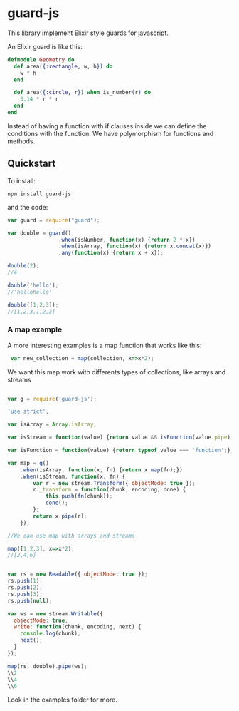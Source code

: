 # guard-js

This library implement Elixir style guards for javascript. 

An Elixir guard is like this:


```elixir
defmodule Geometry do
  def area({:rectangle, w, h}) do
    w * h
  end

  def area({:circle, r}) when is_number(r) do
    3.14 * r * r
  end
end
``` 

Instead of having a function with if clauses inside we can define the conditions with the function.
We have polymorphism for functions and methods. 

## Quickstart

To install:
```
npm install guard-js
```
and the code:

```javascript
var guard = require("guard");

var double = guard()
				.when(isNumber, function(x) {return 2 * x})
				.when(isArray, function(x) {return x.concat(x)})
				.any(function(x) {return x + x});

double(2);
//4

double('hello');
//'hellohello'

double([1,2,3]);
//[1,2,3,1,2,3]

```


### A map example

A more interesting examples is a map function that works like this:

```javascript
 var new_collection = map(collection, x=>x*2);
``` 

We want this map work with differents types of collections, like arrays and streams

```javascript

var g = require('guard-js');

'use strict';

var isArray = Array.isArray;

var isStream = function(value) {return value && isFunction(value.pipe);};

var isFunction = function(value) {return typeof value === 'function';};

var map = g()
	.when(isArray, function(x, fn) {return x.map(fn);})
	.when(isStream, function(x, fn) {
		var r = new stream.Transform({ objectMode: true });
		r._transform = function(chunk, encoding, done) {
			this.push(fn(chunk));
     		done();
		};
		return x.pipe(r);
	});

//We can use map with arrays and streams

map([1,2,3], x=>x*2);
//[2,4,6]


var rs = new Readable({ objectMode: true });
rs.push(1);
rs.push(2);
rs.push(3);
rs.push(null);

var ws = new stream.Writable({
  objectMode: true,
  write: function(chunk, encoding, next) {
    console.log(chunk);
    next();
  }
});

map(rs, double).pipe(ws);
\\2
\\4
\\6

```

Look in the examples folder for more.